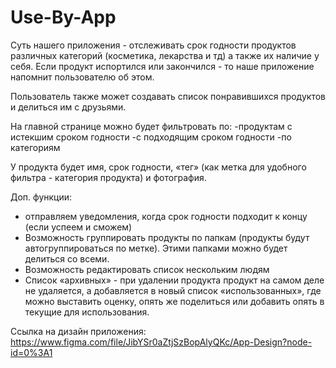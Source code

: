 # Use-By-App
Суть нашего приложения - отслеживать срок годности продуктов различных категорий (косметика, лекарства и тд) а также их наличие у себя. Если продукт испортился или закончился - то наше приложение напомнит пользователю об этом.

Пользователь также может создавать список понравившихся продуктов и делиться им с друзьями.

На главной странице можно будет фильтровать по:
-продуктам с истекшим сроком годности 
-с подходящим сроком годности 
-по категориям 

У продукта будет имя, срок годности, «тег» (как метка для удобного фильтра - категория продукта) и фотография.

Доп. функции:
- отправляем уведомления, когда срок годности подходит к концу (если успеем и сможем)
- Возможность группировать продукты по папкам (продукты будут автогруппироваться по метке). Этими папками можно будет делиться со всеми.
- Возможность редактировать список нескольким людям
- Список «архивных» - при удалении продукта продукт на самом деле не удаляется, а добавляется в новый список «использованных», где можно выставить оценку, опять же поделиться или добавить опять в текущие для использования.

Ссылка на дизайн приложения:
<https://www.figma.com/file/JibYSr0aZtjSzBopAlyQKc/App-Design?node-id=0%3A1>
   
  
